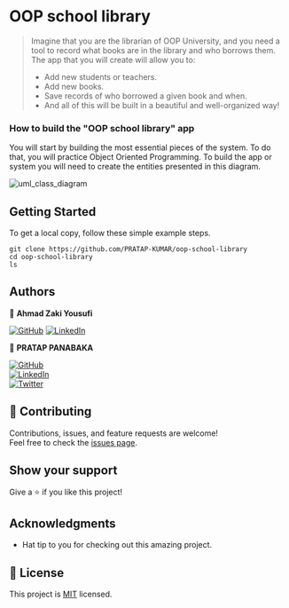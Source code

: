 # OOP school library

> Imagine that you are the librarian of OOP University, and you need a tool to record what books are in the library and who borrows them. The app that
> you will create will allow you to:
> - Add new students or teachers.
> - Add new books.
> - Save records of who borrowed a given book and when.
> - And all of this will be built in a beautiful and well-organized way!
>
### How to build the "OOP school library" app
You will start by building the most essential pieces of the system. To do that, you will practice Object Oriented Programming. To build the app or system you will need to create the entities presented in this diagram.

![uml_class_diagram](https://user-images.githubusercontent.com/40719899/198866124-04de9b22-4ab7-4884-8378-9be4bb969729.png)

## Getting Started

To get a local copy, follow these simple example steps.

````
git clone https://github.com/PRATAP-KUMAR/oop-school-library
cd oop-school-library
ls
````

## Authors

👤 **Ahmad Zaki Yousufi**

[![GitHub](https://img.shields.io/badge/github-%23121011.svg?style=for-the-badge&logo=github&logoColor=white)](https://github.com/zakiyousufi)
[![LinkedIn](https://img.shields.io/badge/linkedin-%230077B5.svg?style=for-the-badge&logo=linkedin&logoColor=white)](https://www.linkedin.com/in/zakiyousufi/)

👤 **PRATAP PANABAKA**

[![GitHub](https://img.shields.io/badge/github-%23121011.svg?style=for-the-badge&logo=github&logoColor=white)](https://github.com/PRATAP-KUMAR)  
[![LinkedIn](https://img.shields.io/badge/linkedin-%230077B5.svg?style=for-the-badge&logo=linkedin&logoColor=white)](https://www.linkedin.com/in/pratap-kumar-panabaka-755489236/)  
[![Twitter](https://img.shields.io/badge/Twitter-%231DA1F2.svg?style=for-the-badge&logo=Twitter&logoColor=white)](https://twitter.com/PRATAP_TWT)

## 🤝 Contributing

Contributions, issues, and feature requests are welcome!  
Feel free to check the [issues page](../../issues/).

## Show your support

Give a ⭐️ if you like this project!

## Acknowledgments

- Hat tip to you for checking out this amazing project.

## 📝 License

This project is [MIT](./MIT.md) licensed.
